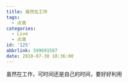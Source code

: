 ```yaml
---
title: 虽然在工作
tags:
  - 点滴
categories:
  - Live
  - 点滴
id: '125'
abbrlink: 599691587
date: 2010-07-30 18:36:00
---
```


虽然在工作，可时间还是自己的时间，要好好利用
